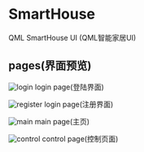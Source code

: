 # SmartHouse
QML SmartHouse UI (QML智能家居UI)

## pages(界面预览)

![login](https://github.com/XuChaoChi/SmartHouse/blob/master/pages_preview/LOGIN.png)
login page(登陆界面)

![register](https://github.com/XuChaoChi/SmartHouse/blob/master/pages_preview/REG.png)
login page(注册界面)

![main](https://github.com/XuChaoChi/SmartHouse/blob/master/pages_preview/MAIN.png)
main page(主页)

![control](https://github.com/XuChaoChi/SmartHouse/blob/master/pages_preview/CONTROL.png)
control page(控制页面)

